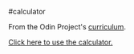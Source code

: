 #calculator

From the Odin Project's [curriculum](https://www.theodinproject.com/lessons/calculator).

[Click here to use the calculator.](https://coltonshaheen.github.io/calculator/)
